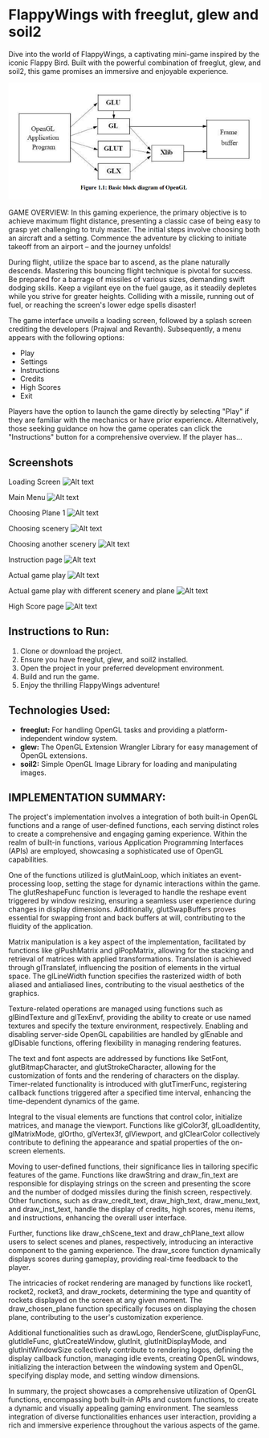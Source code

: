 # FlappyWings with freeglut, glew and soil2

Dive into the world of FlappyWings, a captivating mini-game inspired by the iconic Flappy Bird. Built with the powerful combination of freeglut, glew, and soil2, this game promises an immersive and enjoyable experience.

![Alt text](image.png)

GAME OVERVIEW:
In this gaming experience, the primary objective is to achieve maximum flight distance, presenting a classic case of being easy to grasp yet challenging to truly master. The initial steps involve choosing both an aircraft and a setting. Commence the adventure by clicking to initiate takeoff from an airport – and the journey unfolds!

During flight, utilize the space bar to ascend, as the plane naturally descends. Mastering this bouncing flight technique is pivotal for success. Be prepared for a barrage of missiles of various sizes, demanding swift dodging skills. Keep a vigilant eye on the fuel gauge, as it steadily depletes while you strive for greater heights. Colliding with a missile, running out of fuel, or reaching the screen's lower edge spells disaster!

The game interface unveils a loading screen, followed by a splash screen crediting the developers (Prajwal and Revanth). Subsequently, a menu appears with the following options:

- Play
- Settings
- Instructions
- Credits
- High Scores
- Exit

Players have the option to launch the game directly by selecting "Play" if they are familiar with the mechanics or have prior experience. Alternatively, those seeking guidance on how the game operates can click the "Instructions" button for a comprehensive overview. If the player has...

## Screenshots
Loading Screen
![Alt text](loading.PNG)

Main Menu
![Alt text](menu.PNG)

Choosing Plane 1
![Alt text](plane1.PNG)

Choosing scenery
![Alt text](scene_1.PNG)

Choosing another scenery
![Alt text](scene4.PNG)

Instruction page
![Alt text](instruction.PNG)

Actual game play
![Alt text](playing2.PNG)

Actual game play with different scenery and plane
![Alt text](playing3.PNG)

High Score page
![Alt text](highscore.PNG)

## Instructions to Run:

1. Clone or download the project.
2. Ensure you have freeglut, glew, and soil2 installed.
3. Open the project in your preferred development environment.
4. Build and run the game.
5. Enjoy the thrilling FlappyWings adventure!

## Technologies Used:

- **freeglut:** For handling OpenGL tasks and providing a platform-independent window system.
- **glew:** The OpenGL Extension Wrangler Library for easy management of OpenGL extensions.
- **soil2:** Simple OpenGL Image Library for loading and manipulating images.

## IMPLEMENTATION SUMMARY:

The project's implementation involves a integration of both built-in OpenGL functions and a range of user-defined functions, each serving distinct roles to create a comprehensive and engaging gaming experience. Within the realm of built-in functions, various Application Programming Interfaces (APIs) are employed, showcasing a sophisticated use of OpenGL capabilities.

One of the functions utilized is glutMainLoop, which initiates an event-processing loop, setting the stage for dynamic interactions within the game. The glutReshapeFunc function is leveraged to handle the reshape event triggered by window resizing, ensuring a seamless user experience during changes in display dimensions. Additionally, glutSwapBuffers proves essential for swapping front and back buffers at will, contributing to the fluidity of the application.

Matrix manipulation is a key aspect of the implementation, facilitated by functions like glPushMatrix and glPopMatrix, allowing for the stacking and retrieval of matrices with applied transformations. Translation is achieved through glTranslatef, influencing the position of elements in the virtual space. The glLineWidth function specifies the rasterized width of both aliased and antialiased lines, contributing to the visual aesthetics of the graphics.

Texture-related operations are managed using functions such as glBindTexture and glTexEnvf, providing the ability to create or use named textures and specify the texture environment, respectively. Enabling and disabling server-side OpenGL capabilities are handled by glEnable and glDisable functions, offering flexibility in managing rendering features.

The text and font aspects are addressed by functions like SetFont, glutBitmapCharacter, and glutStrokeCharacter, allowing for the customization of fonts and the rendering of characters on the display. Timer-related functionality is introduced with glutTimerFunc, registering callback functions triggered after a specified time interval, enhancing the time-dependent dynamics of the game.

Integral to the visual elements are functions that control color, initialize matrices, and manage the viewport. Functions like glColor3f, glLoadIdentity, glMatrixMode, glOrtho, glVertex3f, glViewport, and glClearColor collectively contribute to defining the appearance and spatial properties of the on-screen elements.

Moving to user-defined functions, their significance lies in tailoring specific features of the game. Functions like drawString and draw_fin_text are responsible for displaying strings on the screen and presenting the score and the number of dodged missiles during the finish screen, respectively. Other functions, such as draw_credit_text, draw_high_text, draw_menu_text, and draw_inst_text, handle the display of credits, high scores, menu items, and instructions, enhancing the overall user interface.

Further, functions like draw_chScene_text and draw_chPlane_text allow users to select scenes and planes, respectively, introducing an interactive component to the gaming experience. The draw_score function dynamically displays scores during gameplay, providing real-time feedback to the player.

The intricacies of rocket rendering are managed by functions like rocket1, rocket2, rocket3, and draw_rockets, determining the type and quantity of rockets displayed on the screen at any given moment. The draw_chosen_plane function specifically focuses on displaying the chosen plane, contributing to the user's customization experience.

Additional functionalities such as drawLogo, RenderScene, glutDisplayFunc, glutIdleFunc, glutCreateWindow, glutInit, glutInitDisplayMode, and glutInitWindowSize collectively contribute to rendering logos, defining the display callback function, managing idle events, creating OpenGL windows, initializing the interaction between the windowing system and OpenGL, specifying display mode, and setting window dimensions.

In summary, the project showcases a comprehensive utilization of OpenGL functions, encompassing both built-in APIs and custom functions, to create a dynamic and visually appealing gaming environment. The seamless integration of diverse functionalities enhances user interaction, providing a rich and immersive experience throughout the various aspects of the game.

